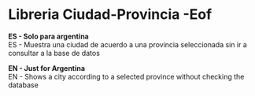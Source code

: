 # Libreria Ciudad-Provincia -Eof
<b>ES - Solo para argentina </b> <br>
ES - Muestra una ciudad de acuerdo a una provincia seleccionada sin ir a consultar a la base de datos

<b>EN - Just for Argentina </b> <br>
EN - Shows a city according to a selected province without checking the database
